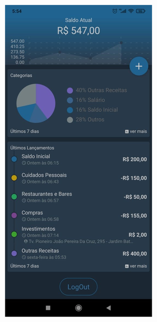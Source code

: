 <img src="https://github.com/AdilsonBND/aplicativoFinanceControl/blob/main/Screens%20App/main.png" />

